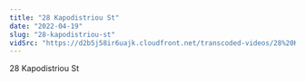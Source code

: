 ```yaml
---
title: "28 Kapodistriou St"
date: "2022-04-19"
slug: "28-kapodistriou-st"
vidSrc: "https://d2b5j58ir6uajk.cloudfront.net/transcoded-videos/28%20Kapodistriou%20St.mp4"
---
```


28 Kapodistriou St

